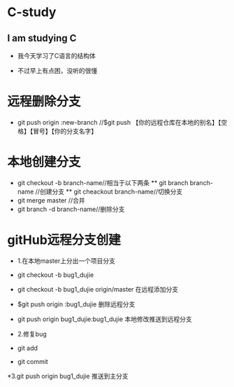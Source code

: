 ﻿# C-study
## I am studying C
* 我今天学习了C语言的结构体

* 不过早上有点困，没听的很懂
# 远程删除分支
* git push origin :new-branch //$git push 【你的远程仓库在本地的别名】【空格】【冒号】【你的分支名字】
# 本地创建分支
* git checkout -b branch-name//相当于以下两条
	** git branch branch-name //创建分支
	** git cheackout branch-name//切换分支
* git merge master //合并
* git branch -d branch-name//删除分支 

# gitHub远程分支创建
* 1.在本地master上分出一个项目分支
* git checkout -b bug1_dujie


* git checkout -b bug1_dujie origin/master 在远程添加分支 
* $git push origin :bug1_dujie	删除远程分支
* git push origin bug1_dujie:bug1_dujie	本地修改推送到远程分支
* 2.修复bug
* git add 
* git commit


*3.git push origin bug1_dujie 推送到主分支

